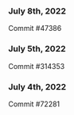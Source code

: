 ### July 8th, 2022

Commit #47386

### July 5th, 2022

Commit #314353


### July 4th, 2022

Commit #72281
